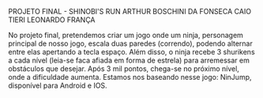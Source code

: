 PROJETO FINAL - SHINOBI'S RUN
ARTHUR BOSCHINI DA FONSECA
CAIO TIERI
LEONARDO FRANÇA


No projeto final, pretendemos criar um jogo onde um ninja, personagem principal de nosso jogo, escala duas paredes (correndo), podendo alternar entre elas apertando a tecla espaço.
Além disso, o ninja recebe 3 shurikens a cada nível (leia-se faca afiada em forma de estrela) para arremessar em obstáculos que desejar.
Após 3 mil pontos, chega-se no próximo nível, onde a dificuldade aumenta.
Estamos nos baseando nesse jogo: NinJump, disponível para Android e IOS.
